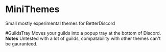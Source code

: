# MiniThemes
Small mostly experimental themes for BetterDiscord

#GuildsTray
Moves your guilds into a popup tray at the bottom of Discord.  
**Notes** Untested with a lot of guilds, compatability with other themes can't be gauranteed.
